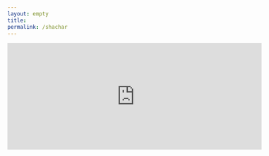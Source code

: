 ```yaml
---
layout: empty 
title: 
permalink: /shachar
---
```



<iframe src="https://free.timeanddate.com/countdown/i96y72d9/n676/cf114/cm0/cu4/ct0/cs0/ca0/co1/cr0/ss0/cac000/cpc000/pcfff/tcfff/fs250/szw576/szh243/tat...%D7%A9%D7%97%D7%A8%20%D7%9E%D7%AA%D7%97%D7%A4%D7%A4%D7%AA%20%D7%9E%D7%97%D7%99%D7%99%D7%A0%D7%95%20%D7%91%D7%A2%D7%95%D7%93/tac000/tptTime%20since%20Event%20started%20in/tpc000/iso2024-01-29T13:00:00" allowtransparency="true" frameborder="0" width="576" height="243"></iframe>

